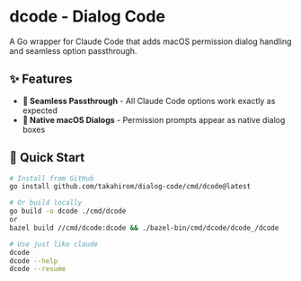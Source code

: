 # dcode - Dialog Code

A Go wrapper for Claude Code that adds macOS permission dialog handling and seamless option passthrough.

## ✨ Features

- **🔄 Seamless Passthrough** - All Claude Code options work exactly as expected
- **💬 Native macOS Dialogs** - Permission prompts appear as native dialog boxes

## 🚀 Quick Start

```bash
# Install from GitHub
go install github.com/takahirom/dialog-code/cmd/dcode@latest

# Or build locally
go build -o dcode ./cmd/dcode
or
bazel build //cmd/dcode:dcode && ./bazel-bin/cmd/dcode/dcode_/dcode

# Use just like claude
dcode
dcode --help
dcode --resume
```
